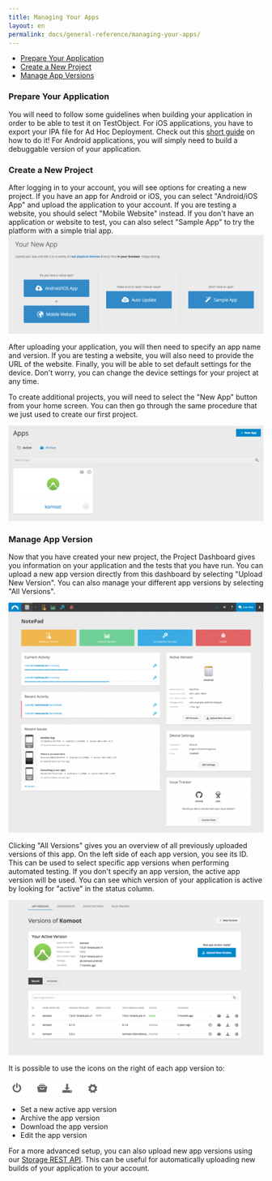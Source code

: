 ```yaml
---
title: Managing Your Apps
layout: en
permalink: docs/general-reference/managing-your-apps/
---
```


<ul>
	<li><a href="#prepare-your-application">Prepare Your Application</a></li>
	<li><a href="#create-new-project">Create a New Project</a></li>
	<li><a href="#app-versions">Manage App Versions</a></li>
</ul>

<!-- from faq -->
<h3 id="prepare-your-application">Prepare Your Application</h3>

You will need to follow some guidelines when building your application in order to be able to test it on TestObject. For iOS applications, you have to export your IPA file for Ad Hoc Deployment. Check out this <a href="/docs/guides/creating-ipa/">short guide</a> on how to do it! For Android applications, you will simply need to build a debuggable version of your application.

<!-- info for whitelisting ip's -->

<h3 id="create-new-project">Create a New Project</h3>

After logging in to your account, you will see options for creating a new project. If you have an app for Android or iOS, you can select "Android/iOS App" and upload the application to your account. If you are testing a website, you should select "Mobile Website" instead. If you don't have an application or website to test, you can also select "Sample App" to try the platform with a simple trial app.
<br>
<img class="center shadow" src="/img/settings/upload_app.png">
<br>

After uploading your application, you will then need to specify an app name and version. If you are testing a website, you will also need to provide the URL of the website. Finally, you will be able to set default settings for the device. Don't worry, you can change the device settings for your project at any time.

To create additional projects, you will need to select the "New App" button from your home screen. You can then go through the same procedure that we just used to create our first project.

<img class="center shadow" src="/img/settings/new_app.png">

<h3 id="app-versions">Manage App Version</h3>

Now that you have created your new project, the Project Dashboard gives you information on your application and the tests that you have run. You can upload a new app version directly from this dashboard by selecting "Upload New Version". You can also manage your different app versions by selecting "All Versions".

<img class="center shadow" src="/img/dashboard/app-dashboard.png">

Clicking "All Versions" gives you an overview of all previously uploaded versions of this app. On the left side of each app version, you see its ID. This can be used to select specific app versions when performing automated testing. If you don't specify an app version, the active app version will be used. You can see which version of your application is active by looking for "active" in the status column.

<img class="center shadow" src="/img/settings/app-versions.png">

It is possible to use the icons on the right of each app version to:

<img src="/img/settings/app-version-icons.png">

- Set a new active app version
- Archive the app version
- Download the app version
- Edit the app version

For a more advanced setup, you can also upload new app versions using our <a href="/docs/api/storage/">Storage REST API</a>. This can be useful for automatically uploading new builds of your application to your account.
